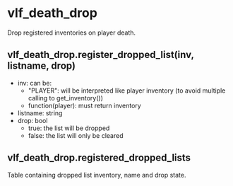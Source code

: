 # vlf_death_drop
Drop registered inventories on player death.

## vlf_death_drop.register_dropped_list(inv, listname, drop)
* inv: can be:
    * "PLAYER": will be interpreted like player inventory (to avoid multiple calling to get_inventory())
    * function(player): must return inventory
* listname: string
* drop: bool
    * true: the list will be dropped
    * false: the list will only be cleared

## vlf_death_drop.registered_dropped_lists
Table containing dropped list inventory, name and drop state.